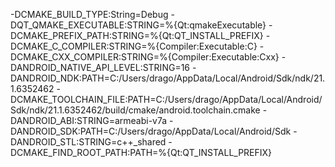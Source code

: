 -DCMAKE_BUILD_TYPE:String=Debug
-DQT_QMAKE_EXECUTABLE:STRING=%{Qt:qmakeExecutable}
-DCMAKE_PREFIX_PATH:STRING=%{Qt:QT_INSTALL_PREFIX}
-DCMAKE_C_COMPILER:STRING=%{Compiler:Executable:C}
-DCMAKE_CXX_COMPILER:STRING=%{Compiler:Executable:Cxx}
-DANDROID_NATIVE_API_LEVEL:STRING=16
-DANDROID_NDK:PATH=C:/Users/drago/AppData/Local/Android/Sdk/ndk/21.1.6352462
-DCMAKE_TOOLCHAIN_FILE:PATH=C:/Users/drago/AppData/Local/Android/Sdk/ndk/21.1.6352462/build/cmake/android.toolchain.cmake
-DANDROID_ABI:STRING=armeabi-v7a
-DANDROID_SDK:PATH=C:/Users/drago/AppData/Local/Android/Sdk
-DANDROID_STL:STRING=c++_shared
-DCMAKE_FIND_ROOT_PATH:PATH=%{Qt:QT_INSTALL_PREFIX}
